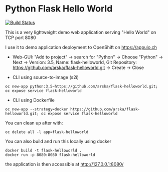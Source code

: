 # Python Flask Hello World
[![Build Status](https://travis-ci.org/arska/flask-helloworld.png)](https://travis-ci.org/arska/flask-helloworld)

This is a very lightweight demo web application serving "Hello World" on TCP port 8080

I use it to demo application deployment to OpenShift on https://appuio.ch

* Web-GUI: "Add to project" -> search for "Python" -> Choose "Python" -> Next -> Version: 3.5, Name: flask-helloworld, Git Repository: https://github.com/arska/flask-helloworld.git -> Create -> Close

* CLI using source-to-image (s2i)
```
oc new-app python:3.5~https://github.com/arska/flask-helloworld.git; oc expose service flask-helloworld
```

* CLI using Dockerfile
```
oc new-app --strategy=docker https://github.com/arska/flask-helloworld.git; oc expose service flask-helloworld
```

You can clean up after with:
```
oc delete all -l app=flask-helloworld
```

You can also build and run this locally using docker
```
docker build -t flask-helloworld .
docker run -p 8080:8080 flask-helloworld
```
the application is then accessible at http://127.0.0.1:8080/


